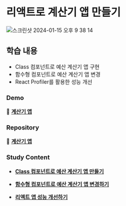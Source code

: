 # 리액트로 계산기 앱 만들기

![스크린샷 2024-01-15 오후 9 38 14](https://github.com/Heo-y-y/development-blog/assets/112863029/c883426f-25bf-404f-b3c4-f3fbdce70e17)

## 학습 내용

- Class 컴포넌트로 예산 계산기 앱 구현
- 함수형 컴포넌트로 예산 계산기 앱 변경
- React Profiler를 활용한 성능 개선

### Demo

📎 **[계산기 앱](https://heo-y-y.github.io/react-budget-deploy-test-app/)**


### Repository

📎 **[계산기 앱](https://github.com/Heo-y-y/react-budget-deploy-test-app/tree/main)**

### Study Content

- **[Class 컴포넌트로 예산 계산기 앱 만들기](클래스컴포넌트.md)**

- **[함수형 컴포넌트로 예산 계산기 앱 변경하기](함수컴포넌트.md)**

- **[리액트 앱 성능 개선하기](성능.md)**
